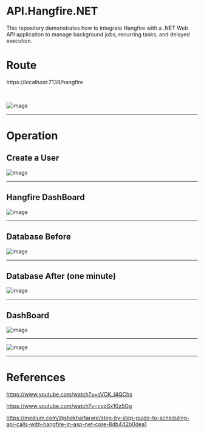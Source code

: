 # API.Hangfire.NET
This repository demonstrates how to integrate Hangfire with a .NET Web API application to manage background jobs, recurring tasks, and delayed execution.


# Route
https://localhost:7138/hangfire

</br>

![image](https://github.com/user-attachments/assets/db279de5-504f-4bd3-a639-42fa0a7c4316)

----

# Operation

## Create a User 
![image](https://github.com/user-attachments/assets/92bc28cb-e1d2-482f-8f9f-327637bf0ee9)

---

## Hangfire DashBoard
![image](https://github.com/user-attachments/assets/3b509dbc-ffed-45af-84ad-fd3ab7a79623)

---


## Database Before 
![image](https://github.com/user-attachments/assets/1e4249fb-1164-4922-b7fc-22837e89716d)

----

## Database After (one minute)
![image](https://github.com/user-attachments/assets/033e0d91-7c8e-45b5-9474-711e60c0753f)

---

## DashBoard
![image](https://github.com/user-attachments/assets/0319a53e-7a2f-44ac-9038-e5d87165a7b8)

----

![image](https://github.com/user-attachments/assets/836274b1-b60f-4ab9-8295-51da09c56aae)

----


# References
https://www.youtube.com/watch?v=sVCK_l4QChs

https://www.youtube.com/watch?v=cvpSx10z5Og

https://medium.com/@shekhartarare/step-by-step-guide-to-scheduling-api-calls-with-hangfire-in-asp-net-core-8db442b0dea1
